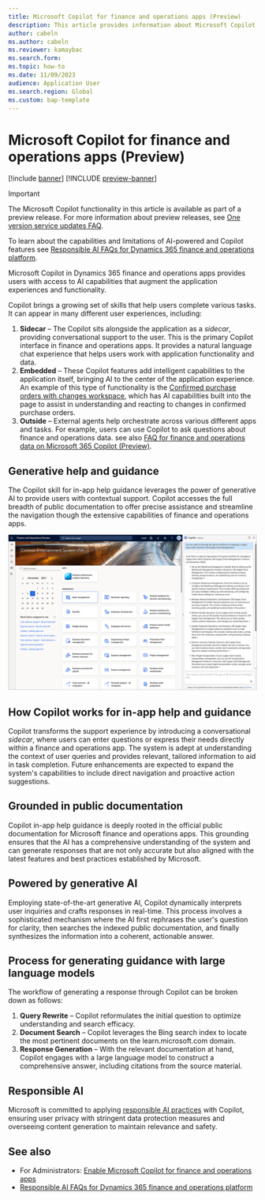 ```yaml
---
title: Microsoft Copilot for finance and operations apps (Preview)
description: This article provides information about Microsoft Copilot for finance and operations apps and how to use it.
author: cabeln
ms.author: cabeln
ms.reviewer: kamaybac
ms.search.form:
ms.topic: how-to
ms.date: 11/09/2023
audience: Application User
ms.search.region: Global
ms.custom: bap-template
---
```


# Microsoft Copilot for finance and operations apps (Preview)

[!include [banner](../includes/banner.md)]
[!INCLUDE [preview-banner](../includes/preview-banner.md)]

> [!IMPORTANT]
> The Microsoft Copilot functionality in this article is available as part of a preview release. For more information about preview releases, see [One version service updates FAQ](/dynamics365/unified-operations/fin-and-ops/get-started/one-version).
>
> To learn about the capabilities and limitations of AI-powered and Copilot features see [Responsible AI FAQs for Dynamics 365 finance and operations platform](../../dev-itpro/responsible-ai/responsible-ai-overview.md).

Microsoft Copilot in Dynamics 365 finance and operations apps provides users with access to AI capabilities that augment the application experiences and functionality.

Copilot brings a growing set of skills that help users complete various tasks. It can appear in many different user experiences, including:

1. **Sidecar** – The Copilot sits alongside the application as a *sidecar*, providing conversational support to the user. This is the primary Copilot interface in finance and operations apps. It provides a natural language chat experience that helps users work with application functionality and data.
1. **Embedded** – These Copilot features add intelligent capabilities to the application itself, bringing AI to the center of the application experience. An example of this type of functionality is the [Confirmed purchase orders with changes workspace](../../../supply-chain/procurement/purchase-order-changes-after-confirmation.md), which has AI capabilities built into the page to assist in understanding and reacting to changes in confirmed purchase orders.
1. **Outside** – External agents help orchestrate across various different apps and tasks. For example, users can use Copilot to ask questions about finance and operations data. see also [FAQ for finance and operations data on Microsoft 365 Copilot (Preview)](../../dev-itpro/m365-copilot/faq-for-chat-with-fno-data-on-m365copilot.md).

## Generative help and guidance

The Copilot skill for in-app help guidance leverages the power of generative AI to provide users with contextual support. Copilot accesses the full breadth of public documentation to offer precise assistance and streamline the navigation though the extensive capabilities of finance and operations apps.

[<img src="media/copilot-homepage-explain-worflow.png" alt="Copilot help pane in the user experience." title="Copilot help pane in the user experience" width="720" />](media/copilot-homepage-explain-worflow.png#lightbox)

## How Copilot works for in-app help and guidance

Copilot transforms the support experience by introducing a conversational *sidecar*, where users can enter questions or express their needs directly within a finance and operations app. The system is adept at understanding the context of user queries and provides relevant, tailored information to aid in task completion. Future enhancements are expected to expand the system's capabilities to include direct navigation and proactive action suggestions.

## Grounded in public documentation

Copilot in-app help guidance is deeply rooted in the official public documentation for Microsoft finance and operations apps. This grounding ensures that the AI has a comprehensive understanding of the system and can generate responses that are not only accurate but also aligned with the latest features and best practices established by Microsoft.

## Powered by generative AI

Employing state-of-the-art generative AI, Copilot dynamically interprets user inquiries and crafts responses in real-time. This process involves a sophisticated mechanism where the AI first rephrases the user's question for clarity, then searches the indexed public documentation, and finally synthesizes the information into a coherent, actionable answer.

## Process for generating guidance with large language models

The workflow of generating a response through Copilot can be broken down as follows:

1. **Query Rewrite** – Copilot reformulates the initial question to optimize understanding and search efficacy.
1. **Document Search** – Copilot leverages the Bing search index to locate the most pertinent documents on the learn.microsoft.com domain.
1. **Response Generation** – With the relevant documentation at hand, Copilot engages with a large language model to construct a comprehensive answer, including citations from the source material.

## Responsible AI

Microsoft is committed to applying [responsible AI practices](../../dev-itpro/responsible-ai/responsible-ai-overview.md) with Copilot, ensuring user privacy with stringent data protection measures and overseeing content generation to maintain relevance and safety.

## See also

- For Administrators: [Enable Microsoft Copilot for finance and operations apps](../../dev-itpro/copilot/enable-copilot.md)
- [Responsible AI FAQs for Dynamics 365 finance and operations platform](../../dev-itpro/responsible-ai/responsible-ai-overview.md)
